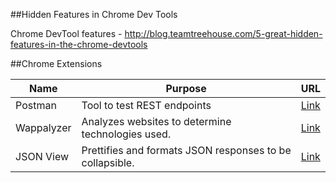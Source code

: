 ##Hidden Features in Chrome Dev Tools

Chrome DevTool features - http://blog.teamtreehouse.com/5-great-hidden-features-in-the-chrome-devtools

##Chrome Extensions


| Name          | Purpose       | URL   |
| ------------- | ------------- | ----- |
| Postman | Tool to test REST endpoints | [Link](http://www.getpostman.com/) |
| Wappalyzer | Analyzes websites to determine technologies used. | [Link](https://wappalyzer.com/download) |
| JSON View | Prettifies and formats JSON responses to be collapsible. | [Link](https://chrome.google.com/webstore/detail/jsonview/chklaanhfefbnpoihckbnefhakgolnmc) |